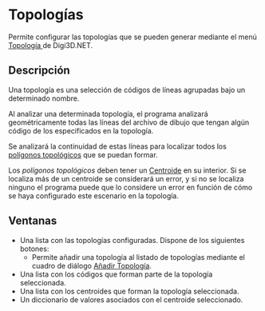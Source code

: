 # Topologías

Permite configurar las topologías que se pueden generar mediante el menú [Topología ](../../../digi3d.net/ventana-de-dibujo/menus/topologia.md)de Digi3D.NET.

## Descripción

Una topología es una selección de códigos de líneas agrupadas bajo un determinado nombre. 

Al analizar una determinada topología, el programa analizará geométricamente todas las líneas del archivo de dibujo que tengan algún código de los especificados en la topología.

Se analizará la continuidad de estas líneas para localizar todos los [polígonos topológicos](poligonos-topologicos.md) que se puedan formar.

Los _polígonos topológicos_ deben tener un [Centroide](centroide.md) en su interior. Si se localiza más de un centroide se considerará un error, y si no se localiza ninguno el programa puede que lo considere un error en función de cómo se haya configurado este escenario en la topología.

## Ventanas

* Una lista con las topologías configuradas. Dispone de los siguientes botones:
  * Permite añadir una topología al listado de topologías mediante el cuadro de diálogo [Añadir Topología](anadir-topologia.md).
* Una lista con los códigos que forman parte de la topología seleccionada.
* Una lista con los centroides que forman la topología seleccionada.
* Un diccionario de valores asociados con el centroide seleccionado.











